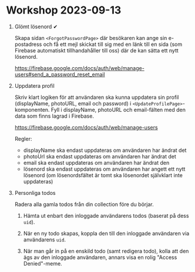# Workshop 2023-09-13

1. Glömt lösenord ✔

   Skapa sidan `<ForgotPasswordPage>` där besökaren kan ange sin e-postadress och få ett mejl skickat till sig med en länk till en sida (som Firebase automatiskt tillhandahåller till oss) där de kan sätta ett nytt lösenord.

   <https://firebase.google.com/docs/auth/web/manage-users#send_a_password_reset_email>

2. Uppdatera profil

   Skriv klart logiken för att användaren ska kunna uppdatera sin profil (displayName, photoURL, email och password) i `<UpdateProfilePage>`-komponenten. Fyll i displayName, photoURL och email-fälten med den data som finns lagrad i Firebase.

   <https://firebase.google.com/docs/auth/web/manage-users>

   Regler:
   - displayName ska endast uppdateras om användaren har ändrat det
   - photoUrl ska endast uppdateras om användaren har ändrat det
   - email ska endast uppdateras om användaren har ändrat den
   - lösenord ska endast uppdateras om användaren har angett ett nytt lösenord (om lösenordsfältet är tomt ska lösenordet självklart inte uppdateras)

3. Personliga todos

   Radera alla gamla todos från din collection före du börjar.

   1. Hämta ut enbart den inloggade användarens todos (baserat på dess `uid`).

   2. När en ny todo skapas, koppla den till den inloggade användaren via användarens `uid`.

   3. När man går in på en enskild todo (samt redigera todo), kolla att den ägs av den inloggade användaren, annars visa en rolig "Access Denied"-meme.
